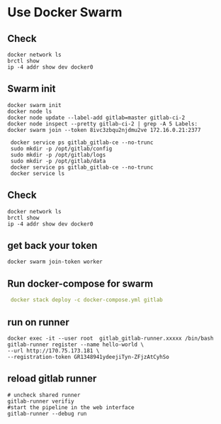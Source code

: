 # Use Docker Swarm 

## Check 
```shell
docker network ls
brctl show
ip -4 addr show dev docker0
```
## Swarm init
```shell
docker swarm init
docker node ls
docker node update --label-add gitlab=master gitlab-ci-2
docker node inspect --pretty gitlab-ci-2 | grep -A 5 Labels:
docker swarm join --token 8ivc3zbqu2njdmu2ve 172.16.0.21:2377

 docker service ps gitlab_gitlab-ce --no-trunc
 sudo mkdir -p /opt/gitlab/config
 sudo mkdir -p /opt/gitlab/logs
 sudo mkdir -p /opt/gitlab/data
 docker service ps gitlab_gitlab-ce --no-trunc
 docker service ls 
```

## Check 
```shell
docker network ls
brctl show
ip -4 addr show dev docker0
```

## get back your token 
```shell
docker swarm join-token worker
```

## Run docker-compose for swarm 
```yaml
 docker stack deploy -c docker-compose.yml gitlab
```

## run on runner 
```shell
docker exec -it --user root  gitlab_gitlab-runner.xxxxx /bin/bash
gitlab-runner register --name hello-world \
--url http://170.75.173.181 \
--registration-token GR1348941ydeejiTyn-ZFjzAtCyhSo
```

## reload gitlab runner
```shell
# uncheck shared runner
gitlab-runner verifiy
#start the pipeline in the web interface 
gitlab-runner --debug run 
```


